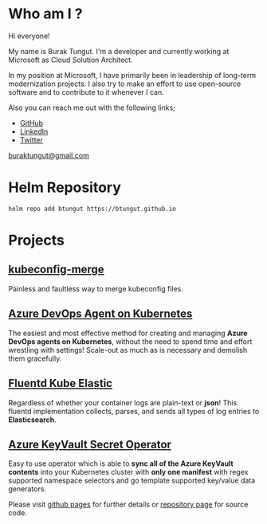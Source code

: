 # Who am I ?
Hi everyone! 

My name is Burak Tungut. I'm a developer and currently working at Microsoft as Cloud Solution Architect.

In my position at Microsoft, I have primarily been in leadership of long-term modernization projects. I also try to make an effort to use open-source software and to contribute to it whenever I can.


Also you can reach me out with the following links;
- [GitHub](https://github.com/btungut)
- [LinkedIn](https://www.linkedin.com/in/btungut/)
- [Twitter](https://twitter.com/btungut)

buraktungut@gmail.com

# Helm Repository
```
helm repo add btungut https://btungut.github.io
```

# Projects

## [kubeconfig-merge](https://github.com/btungut/kubeconfig-merge)
Painless and faultless way to merge kubeconfig files.

## [Azure DevOps Agent on Kubernetes](https://github.com/btungut/azure-devops-agent-on-kubernetes)
The easiest and most effective method for creating and managing **Azure DevOps agents on Kubernetes**, without the need to spend time and effort wrestling with settings! Scale-out as much as is necessary and demolish them gracefully.

## [Fluentd Kube Elastic](https://github.com/btungut/fluentd-kube-elastic/)
Regardless of whether your container logs are plain-text or **json**! This fluentd implementation collects, parses, and sends all types of log entries to **Elasticsearch**.


## [Azure KeyVault Secret Operator](https://btungut.github.io/kubernetes-azure-keyvault-secret-operator/)
Easy to use operator which is able to **sync all of the Azure KeyVault contents** into your Kubernetes cluster with **only one manifest** with regex supported namespace selectors and go template supported key/value data generators.

Please visit [github pages](https://btungut.github.io/kubernetes-azure-keyvault-secret-operator/) for further details or [repository page](https://github.com/btungut/kubernetes-azure-keyvault-secret-operator) for source code.
